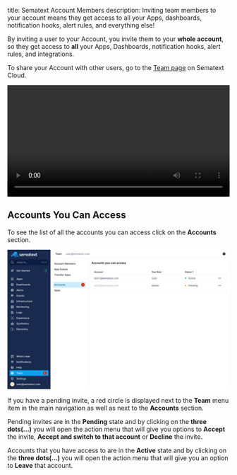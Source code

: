 title: Sematext Account Members
description: Inviting team members to your account means they get access to all your Apps, dashboards, notification hooks, alert rules, and everything else!  

By inviting a user to your Account, you invite them to your **whole account**, 
so they get access to **all** your Apps, Dashboards, notification
hooks, alert rules, and integrations.

To share your Account with other users, go to the 
[Team page](https://apps.sematext.com/ui/team/account-members) on Sematext Cloud.

<video style="display:block; width:100%; height:auto;" controls autoplay loop>
  <source src="https://cdn.sematext.com/videos/account-members.mp4" type="video/mp4" />
</video>

## Accounts You Can Access

To see the list of all the accounts you can access click on the **Accounts** section. 

![Accounts You Can Access](../images/team/accounts_you_can_access.png)

If you have a pending invite, a red circle is displayed next to the **Team** menu item in the main navigation 
as well as next to the **Accounts** section. 

Pending invites are in the **Pending** state and by clicking on the **three dots(...)** you will open 
the action menu that will give you options to **Accept** the invite, **Accept and switch to that account** or **Decline** the invite.

Accounts that you have access to are in the **Active** state and by clicking on the **three dots(...)** you 
will open the action menu that will give you an option to **Leave** that account.


